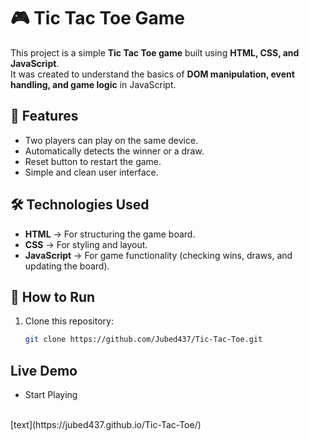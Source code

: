 # 🎮 Tic Tac Toe Game

This project is a simple **Tic Tac Toe game** built using **HTML, CSS, and JavaScript**.  
It was created to understand the basics of **DOM manipulation, event handling, and game logic** in JavaScript.

## 🚀 Features
- Two players can play on the same device.
- Automatically detects the winner or a draw.
- Reset button to restart the game.
- Simple and clean user interface.

## 🛠️ Technologies Used
- **HTML** → For structuring the game board.
- **CSS** → For styling and layout.
- **JavaScript** → For game functionality (checking wins, draws, and updating the board).

## 📂 How to Run
1. Clone this repository:
   ```bash
   git clone https://github.com/Jubed437/Tic-Tac-Toe.git


## Live Demo
- Start Playing 
<br>
[text](https://jubed437.github.io/Tic-Tac-Toe/)